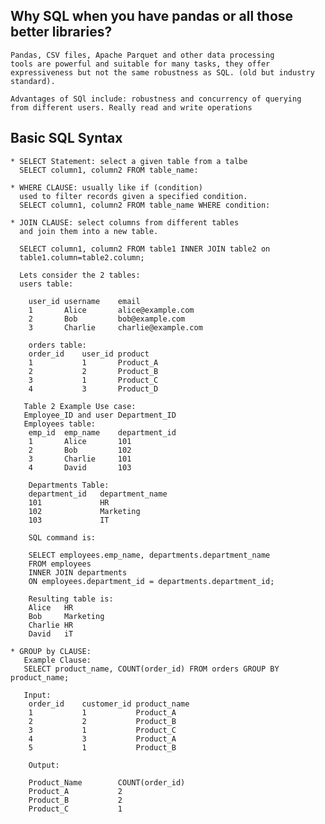 ## Why SQL when you have pandas or all those better libraries?
    Pandas, CSV files, Apache Parquet and other data processing 
    tools are powerful and suitable for many tasks, they offer
    expressiveness but not the same robustness as SQL. (old but industry standard).

    Advantages of SQl include: robustness and concurrency of querying 
    from different users. Really read and write operations

## Basic SQL Syntax
    * SELECT Statement: select a given table from a talbe
      SELECT column1, column2 FROM table_name:
    
    * WHERE CLAUSE: usually like if (condition)
      used to filter records given a specified condition.
      SELECT column1, column2 FROM table_name WHERE condition:

    * JOIN CLAUSE: select columns from different tables
      and join them into a new table.
      
      SELECT column1, column2 FROM table1 INNER JOIN table2 on
      table1.column=table2.column;
      
      Lets consider the 2 tables:
      users table:

        user_id	username	email
        1	    Alice	    alice@example.com
        2	    Bob	        bob@example.com
        3   	Charlie	    charlie@example.com

        orders table:
        order_id	user_id	product
        1	        1	    Product_A
        2	        2	    Product_B
        3	        1	    Product_C
        4	        3	    Product_D
       
       Table 2 Example Use case:
       Employee_ID and user Department_ID
       Employees table:
        emp_id	emp_name	department_id
        1	    Alice	    101
        2	    Bob	        102
        3	    Charlie	    101
        4	    David	    103
       
        Departments Table:
        department_id	department_name
        101	            HR
        102	            Marketing
        103	            IT
        
        SQL command is:
        
        SELECT employees.emp_name, departments.department_name
        FROM employees
        INNER JOIN departments
        ON employees.department_id = departments.department_id;
        
        Resulting table is:
        Alice   HR
        Bob     Marketing
        Charlie HR
        David   iT

    * GROUP by CLAUSE:
       Example Clause:
       SELECT product_name, COUNT(order_id) FROM orders GROUP BY product_name;

       Input:
        order_id	customer_id	product_name
        1	        1	        Product_A
        2	        2	        Product_B
        3	        1	        Product_C
        4	        3	        Product_A
        5	        1	        Product_B

        Output:
        
        Product_Name        COUNT(order_id)
        Product_A           2
        Product_B           2
        Product_C           1
        
        
        